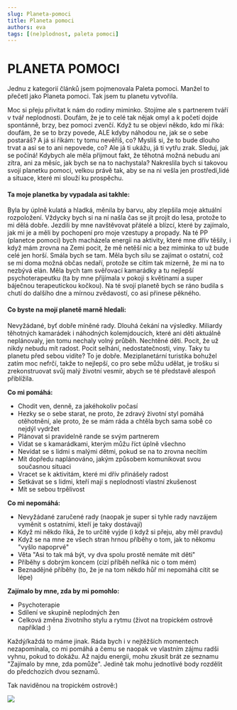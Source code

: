```yaml
---
slug: Planeta-pomoci
title: Planeta pomoci 
authors: eva
tags: [(ne)plodnost, paleta pomoci]
---
```

# PLANETA POMOCI

Jednu z kategorií článků jsem pojmenovala Paleta pomoci. Manžel to přečetl jako Planeta pomoci. Tak jsem tu planetu vytvořila.

Moc si přeju přivítat k nám do rodiny miminko. Stojíme ale s partnerem tváří v tvář neplodnosti. Doufám, že je to celé tak nějak omyl a k početí dojde spontánně, brzy, bez pomoci zvenčí. Když tu se objeví někdo, kdo mi říká: doufám, že se to brzy povede, ALE kdyby náhodou ne, jak se o sebe postaráš? A já si říkám: ty tomu nevěříš, co? Myslíš si, že to bude dlouho trvat a asi se to ani nepovede, co? Ale já ti ukážu, já ti vytřu zrak. Sleduj, jak se počíná!
Kdybych ale měla přijmout fakt, že těhotná možná nebudu ani zítra, ani za měsíc, jak bych se na to nachystala? Nakreslila bych si takovou svojí planetku pomoci, velkou právě tak, aby se na ni vešla jen prostředí,lidé a situace, které mi slouží ku prospěchu.

#### Ta moje planetka by vypadala asi takhle:
Byla by úplně kulatá a hladká, měnila by barvu, aby zlepšila moje aktuální rozpoložení. Vždycky bych si na ní našla čas se jít projít do lesa, protože to mi dělá dobře. Jezdili by mne navštěvovat přátelé a blízcí, které by zajímalo, jak mi je a měli by pochopení pro moje vzestupy a propady. Na té PP (planetce pomoci) bych macházela energii na aktivity, které mne dřív těšily, i když mám zrovna na Zemi pocit, že mě netěší nic a bez miminka to už bude celé jen horší. Smála bych se tam. Měla bych sílu se zajímat o ostatní, což se mi doma možná občas nedaří, protože se cítím tak mizerně, že mi na to nezbývá elán. Měla bych tam svěřovací kamarádky a tu nejlepší psychoterapeutku (ta by mne přijímala v pokoji s květinami a super báječnou terapeutickou kočkou). Na té svojí planetě bych se ráno budila s chutí do dalšího dne a mírnou zvědavostí, co asi přinese pěkného. 

#### Co byste na mojí planetě marně hledali:
Nevyžádané, byť dobře míněné rady. Dlouhá čekání na výsledky. Miliardy těhotných kamarádek i náhodných kolemjdoucích, které ani děti aktuálně neplánovaly, jen tomu nechaly volný průběh. Nechtěné děti. Pocit, že už nikdy nebudu mít radost. Pocit selhání, nedostatečnosti, viny.
Taky tu planetu před sebou vidíte? To je dobře. Meziplanetární turistika bohužel zatím moc nefrčí, takže to nejlepší, co pro sebe můžu udělat, je trošku si zrekonstruovat svůj malý životní vesmír, abych se té představě alespoň přiblížila.

**Co mi pomáhá:**
* Chodit ven, denně, za jakéhokoliv počasí
* Hezky se o sebe starat, ne proto, že zdravý životní styl pomáhá otěhotnění, ale proto, že se mám ráda a chtěla bych sama sobě co nejdýl vydržet
* Plánovat si pravidelně rande se svým partnerem
* Vídat se s kamarádkami, kterým můžu říct úplně všechno
* Nevídat se s lidmi s malými dětmi, pokud se na to zrovna necítím
* Mít dopředu naplánováno, jakým způsobem komunikovat svou současnou situaci
* Vracet se k aktivitám, které mi dřív přinášely radost
* Setkávat se s lidmi, kteří mají s neplodností vlastní zkušenost
* Mít se sebou trpělivost

**Co mi nepomáhá:**
* Nevyžádané zaručené rady (naopak je super si tyhle rady navzájem vyměnit s ostatními, kteří je taky dostávají)
* Když mi někdo říká, že to určitě vyjde (i když si přeju, aby měl pravdu)
* Když se na mne ze všech stran hrnou příběhy o tom, jak to někomu "vyšlo napoprvé"
* Věta "Asi to tak má být, vy dva spolu prostě nemáte mít děti" 
* Příběhy s dobrým koncem (cizí příběh neříká nic o tom mém)
* Beznadějné příběhy (to, že je na tom někdo hůř mi nepomáhá cítit se lépe)


**Zajímalo by mne, zda by mi pomohlo:**
* Psychoterapie
* Sdílení ve skupině neplodných žen
* Celková změna životního stylu a rytmu (život na tropickém ostrově například :)

Každý/každá to máme jinak. Ráda bych i v nejtěžších momentech nezapomínala, co mi pomáhá a čemu se naopak ve vlastním zájmu radši vyhnu, pokud to dokážu. Až najdu energii, mohu zkusit brát ze seznamu "Zajímalo by mne, zda pomůže". Jedině tak mohu jednotlivé body rozdělit do předchozích dvou seznamů.

Tak naviděnou na tropickém ostrově:)

![](https://i.imgur.com/rxq6AWm.jpg)
